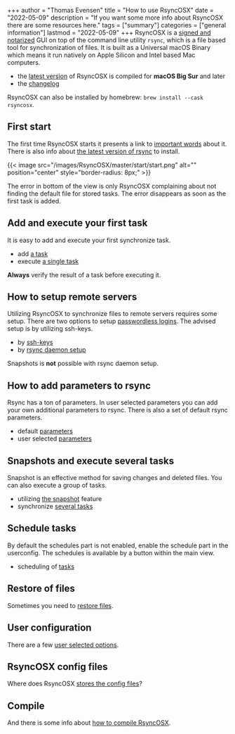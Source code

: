 +++
author = "Thomas Evensen"
title = "How to use RsyncOSX"
date = "2022-05-09"
description = "If you want some more info about RsyncOSX there are some resources here."
tags = ["summary"]
categories = ["general information"]
lastmod = "2022-05-09"
+++
RsyncOSX is a [signed and notarized](/post/notarized/) GUI on top of the command line utility `rsync`, which is a file based tool for synchronization of files. It is built as a Universal macOS Binary which means it run natively on Apple Silicon and Intel based Mac computers.

- the [latest version](https://github.com/rsyncOSX/RsyncOSX/releases) of RsyncOSX is compiled for **macOS Big Sur** and later
- the [changelog](/post/changelog/)

RsyncOSX can also be installed by homebrew: `brew install --cask rsyncosx`.

## First start

The first time RsyncOSX starts it presents a link to [important words](/post/important/) about it. There is also info about [the latest version of rsync](/post/rsync/) to install.

{{< image src="/images/RsyncOSX/master/start/start.png" alt="" position="center" style="border-radius: 8px;" >}}

The error in bottom of the view is only RsyncOSX complaining about not finding the default file for stored tasks. The error disappears as soon as the first task is added.


## Add and execute your first task

It is easy to add and execute your first synchronize task.

- add [a task](/post/addconfigurations/)
- execute [a single task](/post/singletask/)

**Always** verify the result of a task before executing it.

## How to setup remote servers

Utilizing RsyncOSX to synchronize files to remote servers requires some setup. There are two options to setup [passwordless logins](/post/remotelogins/). The advised setup is by utilizing ssh-keys.

- by [ssh-keys](/post/ssh/)
- by [rsync daemon setup](/post/rsyncdaemon/)

Snapshots is **not** possible with rsync daemon setup.

## How to add parameters to rsync

Rsync has a ton of parameters. In user selected parameters you can add your own additional parameters to rsync. There is also a set of default rsync parameters.

- default [parameters](/post/rsyncparameters)
- user selected [parameters](/post/userparameters/)

## Snapshots and execute several tasks

Snapshot is an effective method for saving changes and deleted files. You can also execute a group of tasks.

- utilizing [the snapshot](/post/snapshots/) feature
- synchronize [several tasks](/post/severaltasks/)

## Schedule tasks

By default the schedules part is not enabled, enable the schedule part in the userconfig. The schedules is available by a button within the main view.

- scheduling of [tasks](/post/scheduletasks/)

## Restore of files

Sometimes you need to [restore files](/post/restore/).

## User configuration

There are a few [user selected options](/post/userconfiguration/).

## RsyncOSX config files

Where does RsyncOSX [stores the config files](/post/configfiles/)?

## Compile

And there is some info about [how to compile RsyncOSX](/post/compile/).
